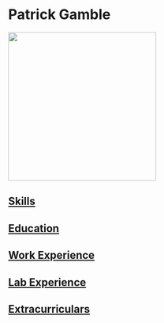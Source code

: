 # Patrick Gamble
<img src="https://user-images.githubusercontent.com/70120376/165220952-437de4ef-d2ea-4f85-b66f-414475162195.jpg" width="300" height="300">

## [Skills](/Patrick-Gamble/skills)
## [Education](/Patrick-Gamble/education)
## [Work Experience](/Patrick-Gamble/work-experience)
## [Lab Experience](/Patrick-Gamble/lab-experience)
## [Extracurriculars](/Patrick-Gamble/extracurriculars)
